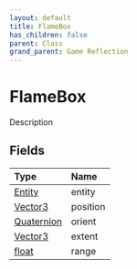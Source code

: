 ```yaml
---
layout: default
title: FlameBox
has_children: false
parent: Class
grand_parent: Game Reflection
---
```

# FlameBox
Description 

## Fields

| Type | Name |
|:----------|:--------------|
| [Entity](/riftbreaker-wiki/docs/game-reflection/classes/entity/) | entity |
| [Vector3](/riftbreaker-wiki/docs/game-reflection/classes/vector3/) | position |
| [Quaternion](/riftbreaker-wiki/docs/game-reflection/classes/quaternion/) | orient |
| [Vector3](/riftbreaker-wiki/docs/game-reflection/classes/vector3/) | extent |
| [float](/riftbreaker-wiki/docs/game-reflection/components/float/) | range |

